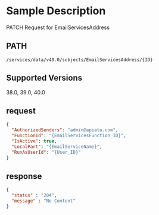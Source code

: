 # Sample Description
PATCH Request for EmailServicesAddress

## PATH
```
/services/data/v40.0/sobjects/EmailServicesAddress/{ID}
```
## Supported Versions
38.0, 39.0, 40.0

## request
```json
{
  "AuthorizedSenders": "admin@apiato.com",
  "FunctionId": "{EmailServicesFunction_ID}",
  "IsActive": true,
  "LocalPart": "{EmailServiceName}",
  "RunAsUserId": "{User_ID}"
}
```
## response
```json
{
  "status" : "204",
  "message" : "No Content"
}
```
